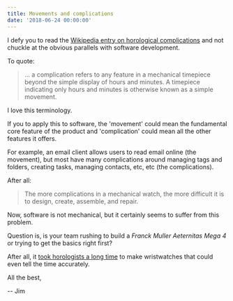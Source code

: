 ```yaml
---
title: Movements and complications
date: '2018-06-24 00:00:00'
---
```


I defy you to read the [Wikipedia entry on horological complications](https://en.wikipedia.org/wiki/Complication_(horology)) and not chuckle at the obvious parallels with software development.

To quote:

> ... a complication refers to any feature in a mechanical timepiece beyond the simple display of hours and minutes. A timepiece indicating only hours and minutes is otherwise known as a simple movement.

I love this terminology.

If you to apply this to software, the 'movement' could mean the fundamental core feature of the product and 'complication' could mean all the other features it offers.

For example, an email client allows users to read email online (the movement), but most have many complications around managing tags and folders, creating tasks, managing contacts, etc, etc (the complications).

After all:

> The more complications in a mechanical watch, the more difficult it is to design, create, assemble, and repair.

Now, software is not mechanical, but it certainly seems to suffer from this problem.

Question is, is your team rushing to build a _Franck Muller Aeternitas Mega 4_ or trying to get the basics right first?

After all, it [took horologists a long time](https://en.wikipedia.org/wiki/Mechanical_watch#History) to make wristwatches that could even tell the time accurately.

All the best,

-- Jim
